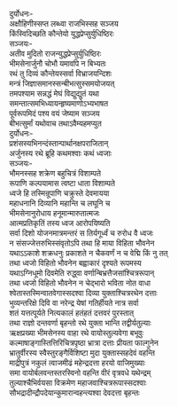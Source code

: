 दुर्योधनः-  
अक्षौहिणीस्सप्त लब्ध्वा राजभिस्सह सञ्जय  
किंस्विदिच्छति कौन्तेयो युद्धप्रेप्सुर्युधिष्ठिरः  
सञ्जयः-  
अतीव मुदितो राजन्युद्धप्रेप्सुर्युधिष्ठिरः  
भीमसेनार्जुनौ चोभौ यमावपि न बिभ्यतः  
रथं तु दिव्यं कौन्तेयस्सर्वा विभ्राजयन्दिशः  
मन्त्रं जिज्ञासमानस्सन्बीभत्सुस्समयोजयत्  
तमपश्याम सन्नद्धं मेघं विद्युद्युतं यथा  
समन्तात्समभिध्यायन्हृष्यमाणोऽभ्यभाषत  
पूर्वरूपमिदं पश्य वयं जेष्याम सञ्जय  
बीभत्सुर्मां यथोवाच तथाऽवैम्यहमप्युत  
दुर्योधनः-  
प्रशंसस्यभिनन्दंस्तान्पार्थानक्षपराजितान्  
अर्जुनस्य रथे ब्रूहि कथमश्वाः कथं ध्वजाः  
सञ्जयः-  
भौमनस्सह शक्रेण बहुचित्रं विशाम्पते  
रूपाणि कल्पयामास त्वष्टा धाता विशाम्पते  
ध्वजे हि तस्मिन्रूपाणि चक्रुस्ते देवमायया  
महाधनानि दिव्यानि महान्ति च लघूनि च  
भीमसेनानुरोधाय हनूमान्मारुतात्मजः  
आत्मप्रतिकृतिं तस्य ध्वज आरोपयिष्यति  
सर्वा दिशो योजनमात्रमन्तरं स तिर्यगूर्ध्वं च रुरोध वै ध्वजः  
न संसज्जेत्तरुभिस्संवृतोऽपि तथा हि माया विहिता भौवनेन  
यथाऽऽकाशे शक्रधनुः प्रकाशते न चैकवर्णं न च वेद्मि किं नु तत्  
तथा ध्वजो विहितो भौवनेन बह्वाकारं दृश्यते रूपमस्य  
यथाऽग्निधूमो दिवमेति रुद्ध्वा वर्णान्बिभ्रत्तैजसांश्चित्ररूपान्  
तथा ध्वजो विहितो भौवनेन न चेद्भारो भविता नोत वाधा  
श्वेतास्तस्मिन्वातवेगास्सदश्वा दिव्या युक्ताश्चित्ररथेन दत्ताः  
भुव्यन्तरिक्षे दिवि वा नरेन्द्र येषां गतिर्हीयते नात्र सर्वा  
शतं यत्तत्पूर्यते नित्यकालं हतंहतं दत्तवरं पुरस्तात्  
तथा राज्ञो दन्तवर्णा बृहन्तो रथे युक्ता भान्ति तद्वीर्यतुल्याः  
ऋक्षप्रख्या भीमसेनस्य वाहा रथे वायोस्तुल्यवेगा बभूवुः  
कल्माषाङ्गास्तित्तिरिचित्रपृष्ठा भ्रात्रा दत्ताः प्रीयता फाल्गुनेन  
भ्रातुर्वीरस्य स्वैस्तुरङ्गैर्विशिष्टा मुदा युक्तास्सहदेवं वहन्ति  
माद्रीपुत्रं नकुलं त्वाजमीढं महेन्द्रदत्ता हरयो वाजिमुख्याः  
समा वायोर्बलवन्तस्तरस्विनो वहन्ति वीरं वृत्रवधे यथेन्द्रम्   
तुल्याश्चैभिर्वयसा विक्रमेण महाजवाश्चित्ररूपास्सदश्वाः  
सौभद्रादीन्द्रौपदेयान्कुमारान्वहन्त्यश्वा देवदत्ता बृहन्तः  
